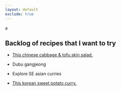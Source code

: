 ```yaml
---
layout: default
exclude: true
---
```


a

## Backlog of recipes that I want to try

* <a href="https://www.youtube.com/watch?v=2x-h0A5Ikfk">This chinese cabbage & tofu skin salad.</a>

* Dubu gangjeong

* Explore SE asian curries

* <a href="https://hintofhelen.com/sweet-potato-korean-curry/">This korean sweet potato curry.</a>

